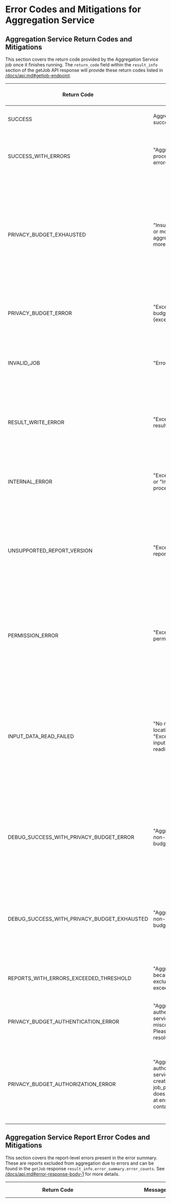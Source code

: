 # Error Codes and Mitigations for Aggregation Service

## Aggregation Service Return Codes and Mitigations

This section covers the return code provided by the Aggregation Service job once it finishes
running. The `return_code` field within the `result_info` section of the getJob API response will
provide these return codes listed in [/docs/api.md#getjob-endpoint](/docs/api.md#getjob-endpoint).

| Return Code                                 | Message                                                                                                                                                                                                                                           | When does this error happen?                                                                                                                    | Job can be retried                                            | Adtech actionable? | Mitigation                                                                                                                                                                                                                                                                                                                                                                                                             |
| ------------------------------------------- | ------------------------------------------------------------------------------------------------------------------------------------------------------------------------------------------------------------------------------------------------- | ----------------------------------------------------------------------------------------------------------------------------------------------- | ------------------------------------------------------------- | ------------------ | ---------------------------------------------------------------------------------------------------------------------------------------------------------------------------------------------------------------------------------------------------------------------------------------------------------------------------------------------------------------------------------------------------------------------- |
| SUCCESS                                     | Aggregation Job completed successfully.                                                                                                                                                                                                           | Aggregation Job completed successfully.                                                                                                         | N/A                                                           | N/A                | N/A                                                                                                                                                                                                                                                                                                                                                                                                                    |
| SUCCESS_WITH_ERRORS                         | "Aggregation job successfully processed but some reports have errors."                                                                                                                                                                            | Some of the reports had processing errors.                                                                                                      | No                                                            | No                 | Check the Error Summary to see Aggregation Service Report Error Codes. More details about error summary at [/docs/api.md#error-response-body-1](/docs/api.md#error-response-body-1)                                                                                                                                                                                                                                    |
| PRIVACY_BUDGET_EXHAUSTED                    | "Insufficient privacy budget for one or more aggregatable reports. No aggregatable report can appear in more than one aggregation job."                                                                                                           | When a job is trying to process reports that have been processed before or have the same shared ID as another report that is already processed. | No                                                            | Yes                | Remove reports that have shared IDs with no budget left. Note: All reports regardless of production or debug endpoint will need to be batched according to shared ID. If you have a batch where the shared ID both exists in production and debug, you will encounter a privacy budget exhausted error. See our batching strategies [/docs/batching-strategies.md](/docs/batching-strategies.md) for more information. |
| PRIVACY_BUDGET_ERROR                        | "Exception while consuming privacy budget. Exception message: " + {exception message}                                                                                                                                                             | An error happened while consuming the privacy budget.                                                                                           | Yes                                                           | Yes                | Retry the job. We also recommend each batch to be per advertiser or destination. Batching strategies can be found at [/docs/batching-strategies.md](/docs/batching-strategies.md)                                                                                                                                                                                                                                      |
| INVALID_JOB                                 | "Error due to validation exception."                                                                                                                                                                                                              | When the job parameters fail validation.                                                                                                        | Yes                                                           | Yes                | Correct the job parameters for the job based on the validation message returned. Please see the createJob request parameter documentation for more details : [/docs/api.md#payload](/docs/api.md#payload)                                                                                                                                                                                                              |
| RESULT_WRITE_ERROR                          | "Exception occured while writing result."                                                                                                                                                                                                         | When the write to the output directory fails.                                                                                                   | No                                                            | Yes                | 1. Check that the account running Aggregation Service has write permissions for the output directory. 2. If a budget recovery process is available then contact Aggregation Service support for recovering the budget.                                                                                                                                                                                                 |
| INTERNAL_ERROR                              | "Exception in processing domain." or "Internal Service Exception when processing reports."                                                                                                                                                        | An error occurred while processing output domains or Internal Error encountered.                                                                | Yes                                                           | Yes                | Ensure that output domain location is a valid path. Retry the job. If error persists, contact Aggregation Service support.                                                                                                                                                                                                                                                                                             |
| UNSUPPORTED_REPORT_VERSION                  | "Exception due to unsupported report version"                                                                                                                                                                                                     | An aggregatable report with a higher major sharedInfo version was provided and Aggregation Service is not up-to-date to support this version.   | No                                                            | Yes                | Update Aggregation Service deployment to a version that supports the report versions.                                                                                                                                                                                                                                                                                                                                  |
| PERMISSION_ERROR                            | "Exception because of missing permission."                                                                                                                                                                                                        | Aggregation service did not have access to storage or other requested resources.                                                                | No                                                            | Yes                | 1. Ensure that Aggregation Service has access to the storage and requested resources to run the job. 2. This could be due to permission error while fetching decryption keys. Ensure that the account running Aggregation Service is the same as the one provided during onboarding.                                                                                                                                   |
| INPUT_DATA_READ_FAILED                      | "No report shards found for location: " + reportsLocationor "Exception while reading reports input data." or "Exception while reading domain input data."                                                                                         | No reports or output domain shards were found, or the Aggregation Service was unable to read them.                                              | Yes                                                           | Yes                | 1.Ensure that the input report data location has the reports to be processed. 2.Ensure that the job has the right permissions to read the input/domain shards. Make sure the worker/job has the correct permissions to read the shards. 3.Ensure that the input_data_bucket_name, input_data_blob_prefix, output_data_bucket_name and output_data_blob_prefix fields are correct in your createJob request             |
| DEBUG_SUCCESS_WITH_PRIVACY_BUDGET_ERROR     | "Aggregation would have failed in non-debug mode due to a privacy budget error."                                                                                                                                                                  | Job run using debug_run param succeeded but would have failed due to privacy budget error if run in normal mode.                                | Yes                                                           | No                 | N/A                                                                                                                                                                                                                                                                                                                                                                                                                    |
| DEBUG_SUCCESS_WITH_PRIVACY_BUDGET_EXHAUSTED | "Aggregation would have failed in non-debug mode due to privacy budget exhaustion"                                                                                                                                                                | Job running in Debug Mode succeeded but would have failed if running in non-debug mode due to privacy budget exhaustion.                        | Yes                                                           | No                 | N/A                                                                                                                                                                                                                                                                                                                                                                                                                    |
| REPORTS_WITH_ERRORS_EXCEEDED_THRESHOLD      | "Aggregation job failed early because the number of reports excluded from aggregation exceeded threshold."                                                                                                                                        | The number reports with an issue exceeded the threshold.                                                                                        | Yes.                                                          | Yes                | Check the Error Summary to see Aggregation Service Report Error Codes. Retry the job once reports with errors are removed from the batch.                                                                                                                                                                                                                                                                              |
| PRIVACY_BUDGET_AUTHENTICATION_ERROR         | "Aggregation service is not authenticated to call privacy budget service. This could happen due to a misconfiguration during enrollment. Please contact support for resolution."                                                                  | Aggregation Service is not set up correctly for Aggregatable report accounting.                                                                 | Yes, retry after setup is fixed.                              | Yes                | Check that the account running the Aggregation Service matches the account that was provided during onboarding.                                                                                                                                                                                                                                                                                                        |
| PRIVACY_BUDGET_AUTHORIZATION_ERROR          | "Aggregation service is not authorized to call privacy budget service. This could happen if the createJob API job_paramaters.attribution_report_to does not match the one registered at enrollment. Please verify and contact support if needed." | The attribution reporting origin in the job parameters doesn't match the one registered during enrollment.                                      | Yes, retry after changing the reporting origin job parameter. | Yes                | Correct the job parameter `attribution_report_to`.                                                                                                                                                                                                                                                                                                                                                                     |

## Aggregation Service Report Error Codes and Mitigations

This section covers the report-level errors present in the error summary. These are reports excluded
from aggregation due to errors and can be found in the `getJob` response
`result_info.error_summary.error_counts`. See
[/docs/api.md#error-response-body-1](/docs/api.md#error-response-body-1) for more details.

| Return Code                       | Message                                                                                                                                                                                                                          | When does this error happen?                                                                         | Mitigation                                                                                                                                                                                                                                                                                                                                                                                                                                                                                                                                                                                                                                                                                                                                                                                                                                                                                                                                                                                                                                                                                                                                                                                                                                                                                                                                                                                                                                                                                                                                                                                                                            |
| --------------------------------- | -------------------------------------------------------------------------------------------------------------------------------------------------------------------------------------------------------------------------------- | ---------------------------------------------------------------------------------------------------- | ------------------------------------------------------------------------------------------------------------------------------------------------------------------------------------------------------------------------------------------------------------------------------------------------------------------------------------------------------------------------------------------------------------------------------------------------------------------------------------------------------------------------------------------------------------------------------------------------------------------------------------------------------------------------------------------------------------------------------------------------------------------------------------------------------------------------------------------------------------------------------------------------------------------------------------------------------------------------------------------------------------------------------------------------------------------------------------------------------------------------------------------------------------------------------------------------------------------------------------------------------------------------------------------------------------------------------------------------------------------------------------------------------------------------------------------------------------------------------------------------------------------------------------------------------------------------------------------------------------------------------------- |
| DECRYPTION_KEY_NOT_FOUND          | "Could not find decryption key on private key endpoint."                                                                                                                                                                         | The key_id supplied in the report's payload was not found.                                           | For Attribution Reporting API, this error may be caused by an issue with the trigger registration. Check that the trigger has been registered with the correct cloud using the `aggregation_coordinator_origin` field (instructions here: [AGGREGATE.md#data-processing-through-a-secure-aggregation-service in github.com/WICG/attribution-reporting-api](https://github.com/WICG/attribution-reporting-api/blob/main/AGGREGATE.md#data-processing-through-a-secure-aggregation-service)). This can also happen when aggregatable reports encrypted for one cloud are aggregated with an Aggregation service running on another cloud provider. Validate the public key endpoint used to encrypt the aggregatable reports. On your raw aggregatable report received in your .well-known reporting endpoint, you should be able to see the `aggregation_coordinator_origin` field. For GCP, the value should be `https://publickeyservice.msmt.gcp.privacysandboxservices.com`. For AWS, it's `https://publickeyservice.msmt.aws.privacysandboxservices.com`. If `aggregation_coordinator_origin` is not stated in the Attribution Reporting API / Private Aggregation API, the default will be AWS. For Attribution Reporting API, you can specify your cloud provider by passing it in the trigger registration. For Private Aggregation API, you will have to define the `aggregationCoordinatorOrigin` using the example in Aggregation coordinator choice section in the Private Aggregation API explainer. Please specify `https://publickeyservice.msmt.gcp.privacysandboxservices.com` as the "aggregationCoordinatorOrigin". |
| DECRYPTION_KEY_FETCH_ERROR        | "Fetching the decryption key for report decryption failed. This can happen using an unapproved aggregation service binary, running the aggregation service binary in debug mode, key corruption or service availability issues." | This happens if running an unapproved Aggregation Service binary or due to Key Service issues.       | No action required in case of Key Service disruptions. Job can be retried. In case of unapproved binary, using the right binary will fix the issue. Follow instructions here to use prebuilt image or self-build your image: [/docs/aws-aggregation-service.md#download-terraform-scripts-and-prebuilt-dependencies](/docs/aws-aggregation-service.md#download-terraform-scripts-and-prebuilt-dependencies)                                                                                                                                                                                                                                                                                                                                                                                                                                                                                                                                                                                                                                                                                                                                                                                                                                                                                                                                                                                                                                                                                                                                                                                                                           |
| DECRYPTION_ERROR                  | "Unable to decrypt the report. This may be caused by: a tampered aggregatable report file, a corrupt encrypted report, or other such issues."                                                                                    | This happens when report decryption fails.                                                           | 1. Ensure that the Aggregatable AVRO reports are generated correctly. Payload will need to be base64 decoded and converted into a byte array. More information on how to generate an AVRO report can be found at [/docs/collecting.md#convert-the-aggregatable-report-into-avro-binary-representation](/docs/collecting.md#convert-the-aggregatable-report-into-avro-binary-representation) 2. Ensure that the report is in avro format. 3.Check if the output domain AVRO is correct. Buckets are converted to escaped unicode hex format and then converted into a byte array. Contact Aggregation Service support for next steps.                                                                                                                                                                                                                                                                                                                                                                                                                                                                                                                                                                                                                                                                                                                                                                                                                                                                                                                                                                                                  |
| ATTRIBUTION_REPORT_TO_MALFORMED   | Report's reporting_origin domain is malformed. Domain must be syntactically valid and have an Effective Top Level Domain (eTLD).                                                                                                 | This happens when the reporting origin's domain is malformed/invalid.                                | Ensure that the reports have a valid reporting origin domain.                                                                                                                                                                                                                                                                                                                                                                                                                                                                                                                                                                                                                                                                                                                                                                                                                                                                                                                                                                                                                                                                                                                                                                                                                                                                                                                                                                                                                                                                                                                                                                         |
| ATTRIBUTION_REPORT_TO_MISMATCH    | Report's reporting_origin value does not match attribution_report_to value set in the Aggregation job parameters. Aggregation request job parameters must have attribution_report_to set to report's reporting_origin value.     | This occurs when there is a mismatch between the report's origin and the aggregation job parameters. | Change the reporting origin in the job parameter attribution_report_to to match the reporting origin of the reports being processed.                                                                                                                                                                                                                                                                                                                                                                                                                                                                                                                                                                                                                                                                                                                                                                                                                                                                                                                                                                                                                                                                                                                                                                                                                                                                                                                                                                                                                                                                                                  |
| DEBUG_NOT_ENABLED                 | "Reports without .debug_mode enabled cannot be processed in a debug run."                                                                                                                                                        | This happens when the job is trying to process reports without debug mode enabled in a debug run.    | Process only debug mode enabled reports in the debug run. A debug run only considers reports that have the flag "debug_mode": "enabled" in the report shared_info, see example at: [collecting.md#aggregatable-report-sample](/docs/collecting.md#aggregatable-report-sample)                                                                                                                                                                                                                                                                                                                                                                                                                                                                                                                                                                                                                                                                                                                                                                                                                                                                                                                                                                                                                                                                                                                                                                                                                                                                                                                                                         |
| NUM_REPORTS_WITH_ERRORS           | "Total number of reports had an error. These reports were not considered in aggregation. See additional error messages for details on specific reasons.                                                                          | This indicates that some reports had errors and were excluded from aggregation.                      | Exclude the processed reports and rerun the job with the unprocessed reports.                                                                                                                                                                                                                                                                                                                                                                                                                                                                                                                                                                                                                                                                                                                                                                                                                                                                                                                                                                                                                                                                                                                                                                                                                                                                                                                                                                                                                                                                                                                                                         |
| ORIGINAL_REPORT_TIME_TOO_OLD      | "Report's scheduled_report_time is too old, reports cannot be older than 90 days."                                                                                                                                               | This error occurs when the report's timestamp is older than the allowed 90-day limit.                | N/A - The reports are too old to be processed.                                                                                                                                                                                                                                                                                                                                                                                                                                                                                                                                                                                                                                                                                                                                                                                                                                                                                                                                                                                                                                                                                                                                                                                                                                                                                                                                                                                                                                                                                                                                                                                        |
| INTERNAL_ERROR                    | "Internal error occurred during operation."                                                                                                                                                                                      | An internal error within the Aggregation Service service during operation.                           | Retry the job. If you encounter repeated Internal Errors, contact Aggregation Service support for help.                                                                                                                                                                                                                                                                                                                                                                                                                                                                                                                                                                                                                                                                                                                                                                                                                                                                                                                                                                                                                                                                                                                                                                                                                                                                                                                                                                                                                                                                                                                               |
| UNSUPPORTED_OPERATION             | "Report's operation is unsupported. Supported operations are {SUPPORTED_OPERATIONS}."                                                                                                                                            | This means that the report's operation is not among the supported operations.                        | N/A - The report's operation is not supported by Aggregation Service.                                                                                                                                                                                                                                                                                                                                                                                                                                                                                                                                                                                                                                                                                                                                                                                                                                                                                                                                                                                                                                                                                                                                                                                                                                                                                                                                                                                                                                                                                                                                                                 |
| UNSUPPORTED_REPORT_API_TYPE       | "The report's API type is not supported for aggregation. Supported APIs are {SUPPORTED_APIS}"                                                                                                                                    | This error occurs when the report's API type is not supported by Aggregation Service.                | N/A - The report's API type is not supported by Aggregation Service.                                                                                                                                                                                                                                                                                                                                                                                                                                                                                                                                                                                                                                                                                                                                                                                                                                                                                                                                                                                                                                                                                                                                                                                                                                                                                                                                                                                                                                                                                                                                                                  |
| REQUIRED_SHAREDINFO_FIELD_INVALID | "One or more required SharedInfo fields are empty or invalid."                                                                                                                                                                   | This indicates that essential SharedInfo fields are missing or contain invalid values.               | Ensure that the reports have all the required SharedInfo fields.                                                                                                                                                                                                                                                                                                                                                                                                                                                                                                                                                                                                                                                                                                                                                                                                                                                                                                                                                                                                                                                                                                                                                                                                                                                                                                                                                                                                                                                                                                                                                                      |
| INVALID_REPORT_ID                 | "Report ID missing or invalid in SharedInfo."                                                                                                                                                                                    | This error happens when the report ID is missing or invalid in the SharedInfo.                       | N/A - Aggregation Service cannot process reports with invalid report ID.                                                                                                                                                                                                                                                                                                                                                                                                                                                                                                                                                                                                                                                                                                                                                                                                                                                                                                                                                                                                                                                                                                                                                                                                                                                                                                                                                                                                                                                                                                                                                              |
| UNSUPPORTED_SHAREDINFO_VERSION    | "Report has an unsupported version value in its shared_info. Supported values for report shared_info major version(s) are:{SUPPORTED_MAJOR_VERSIONS}"                                                                            | This error arises when the report's shared_info version is incompatible with the supported versions. | Process the reports with a version of Aggregation Service that supports the report versions.                                                                                                                                                                                                                                                                                                                                                                                                                                                                                                                                                                                                                                                                                                                                                                                                                                                                                                                                                                                                                                                                                                                                                                                                                                                                                                                                                                                                                                                                                                                                          |
